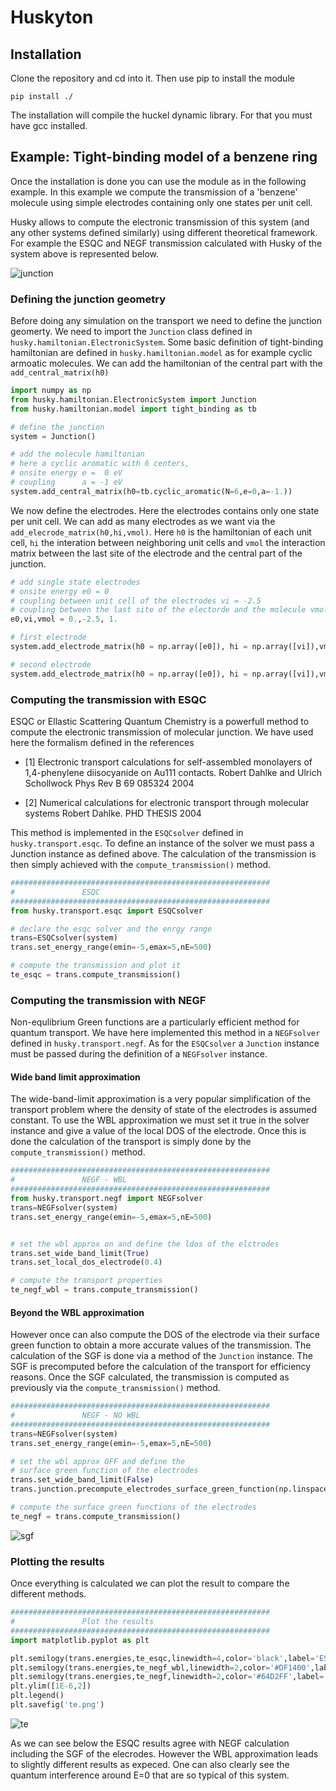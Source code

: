 # Huskyton

## Installation

Clone the repository and cd into it. Then use pip to install the module

```
pip install ./
```

The installation will compile the huckel dynamic library. For that you must have gcc installed. 


## Example: Tight-binding model of a benzene ring

Once the installation is done you can use the module as in the following example. In this example we compute the transmission of a 'benzene' molecule using simple electrodes containing only one states per unit cell. 

Husky allows to compute the electronic transmission of this system (and any other systems defined similarly) using different theoretical framework. For example the ESQC and NEGF transmission calculated with Husky of the system above is represented below.

![junction](./pics/tb/junction.png)



### Defining the junction geometry

Before doing any simulation on the transport we need to define the junction geomerty. We need to import the ```Junction``` class defined in ```husky.hamiltonian.ElectronicSystem```. Some basic definition of tight-binding hamiltonian are defined in ```husky.hamiltonian.model``` as for example cyclic armoatic molecules. We can add the hamiltonian of the central part with the ```add_central_matrix(h0)```

```python
import numpy as np
from husky.hamiltonian.ElectronicSystem import Junction
from husky.hamiltonian.model import tight_binding as tb

# define the junction
system = Junction()

# add the molecule hamiltonian
# here a cyclic aromatic with 6 centers, 
# onsite energy e =  0 eV 
# coupling      a = -1 eV
system.add_central_matrix(h0=tb.cyclic_aromatic(N=6,e=0,a=-1.))
```

We now define the electrodes. Here the electrodes contains only one state per unit cell. We can add as many electrodes as we want via the ```add_elecrode_matrix(h0,hi,vmol)```. Here ```h0``` is the hamiltonian of each unit cell, ```hi``` the interation between neighboring unit cells and ```vmol``` the interaction matrix between the last site of the electrode and the central part of the junction.

```python
# add single state electrodes
# onsite energy e0 = 0
# coupling between unit cell of the electrodes vi = -2.5
# coupling between the last site of the electorde and the molecule vmol 1
e0,vi,vmol = 0.,-2.5, 1.

# first electrode
system.add_electrode_matrix(h0 = np.array([e0]), hi = np.array([vi]),vmol = np.array([vmol,0,0,0,0,0]))

# second electrode
system.add_electrode_matrix(h0 = np.array([e0]), hi = np.array([vi]),vmol = np.array([0,0,vmol,0,0,0]))
```

### Computing the transmission with ESQC

ESQC or Ellastic Scattering Quantum Chemistry is a powerfull method to compute the electronic transmission of molecular junction. We have used here the formalism defined in the references 

  * [1] Electronic transport calculations for self-assembled monolayers of 1,4-phenylene diisocyanide on Au111 contacts. Robert Dahlke and Ulrich Schollwock Phys Rev B 69 085324 2004

  * [2] Numerical calculations for electronic transport through molecular systems Robert Dahlke. PHD THESIS 2004

This method is implemented in the ```ESQCsolver``` defined in ```husky.transport.esqc```. To define an instance of the solver we must pass a Junction instance as defined above. The calculation of the transmission is then simply achieved with the ```compute_transmission()``` method.

```python
##########################################################
#				ESQC
##########################################################
from husky.transport.esqc import ESQCsolver

# declare the esqc solver and the enrgy range
trans=ESQCsolver(system)
trans.set_energy_range(emin=-5,emax=5,nE=500)

# compute the transmission and plot it
te_esqc = trans.compute_transmission()
```


### Computing the transmission with NEGF

Non-equlibrium Green functions are a particularly efficient method for quantum transport. We have here implemented this method in a ```NEGFsolver``` defined in ```husky.transport.negf```. As for the ```ESQCsolver``` a ```Junction``` instance must be passed during the definition of a ```NEGFsolver``` instance. 


#### Wide band limit approximation

The wide-band-limit approximation is a very popular simplification of the transport problem where the density of state of the electrodes is assumed constant. To use the WBL approximation we must set it true in the solver instance and give a value of the local DOS of the electrode. Once this is done the calculation of the transport is simply done by the ```compute_transmission()``` method.

```python
##########################################################
#				NEGF - WBL
##########################################################
from husky.transport.negf import NEGFsolver
trans=NEGFsolver(system)
trans.set_energy_range(emin=-5,emax=5,nE=500)


# set the wbl approx on and define the ldos of the elctrodes
trans.set_wide_band_limit(True)
trans.set_local_dos_electrode(0.4)

# compute the transport properties
te_negf_wbl = trans.compute_transmission()
```

#### Beyond the WBL approximation

However once can also compute the DOS of the electrode via their surface green function to obtain a more accurate values of the transmission. The calculation of the SGF is done via a method of the ```Junction``` instance. The SGF is precomputed before the calculation of the transport for efficiency reasons. Once the SGF calculated, the transmission is computed as previously via the ```compute_transmission()``` method.

```python
##########################################################
#				NEGF - NO WBL
##########################################################
trans=NEGFsolver(system)
trans.set_energy_range(emin=-5,emax=5,nE=500)

# set the wbl approx OFF and define the 
# surface green function of the electrodes
trans.set_wide_band_limit(False)
trans.junction.precompute_electrodes_surface_green_function(np.linspace(-8,8,250),tol=1E-6,identical_electrodes=True)

# compute the surface green functions of the electrodes
te_negf = trans.compute_transmission()
```

![sgf](./pics/tb/sgf.png)

### Plotting the results

Once everything is calculated we can plot the result to compare the different methods.

```python
##########################################################
#				Plot the results
##########################################################
import matplotlib.pyplot as plt 

plt.semilogy(trans.energies,te_esqc,linewidth=4,color='black',label='ESQC')
plt.semilogy(trans.energies,te_negf_wbl,linewidth=2,color='#DF1400',label='NEGF-WBL')
plt.semilogy(trans.energies,te_negf,linewidth=2,color='#64D2FF',label='NEGF')
plt.ylim([1E-6,2])
plt.legend()
plt.savefig('te.png')

```

![te](./pics/tb/te.png)

As we can see below the ESQC results agree with NEGF calculation including the SGF of the elecrodes. However the WBL approximation leads to slightly different results as expeced. One can also clearly see the quantum interference around E=0 that are so typical of this system.


